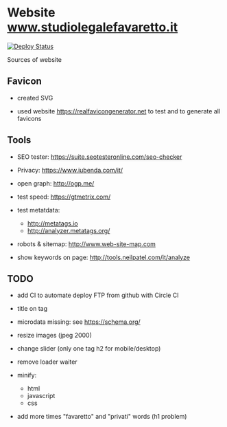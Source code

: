 # Website www.studiolegalefavaretto.it
[![Deploy Status](https://travis-ci.org/giursino/studiolegalefavaretto.it.svg?branch=master)](https://travis-ci.org/giursino/studiolegalefavaretto.it)

Sources of website

## Favicon

* created SVG

* used website https://realfavicongenerator.net to test and to generate all favicons

## Tools

* SEO tester: https://suite.seotesteronline.com/seo-checker

* Privacy: https://www.iubenda.com/it/

* open graph: http://ogp.me/

* test speed: https://gtmetrix.com/

* test metatdata: 
  * http://metatags.io
  * http://analyzer.metatags.org/

* robots & sitemap: http://www.web-site-map.com

* show keywords on page: http://tools.neilpatel.com/it/analyze

## TODO

* add CI to automate deploy FTP from github with Circle CI

* title on <a> tag

* microdata missing: see https://schema.org/

* resize images (jpeg 2000)

* change slider (only one tag h2 for mobile/desktop)

* remove loader waiter

* minify:
  * html
  * javascript
  * css

* add more times "favaretto" and "privati" words (h1 problem)